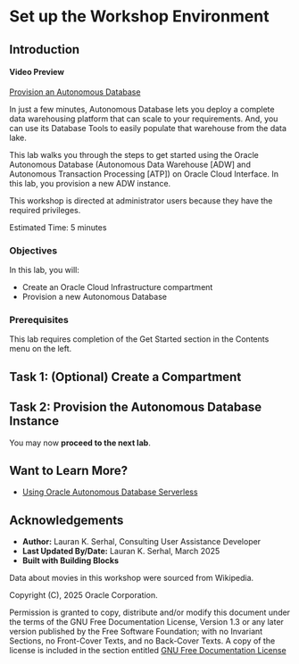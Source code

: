 <!--
    {
        "name":"Provision an ADB instance for the Data Sharing and Data Lake workshops",
        "description":"Learn how to provision Autonomous Database using the OCI console.",
        "author":"Lauran K. Serhal, Consulting User Assistance Developer",
        "lastUpdated":"Lauran K. Serhal, February 2025"
    }
-->

# Set up the Workshop Environment

## Introduction

#### Video Preview

<!--[](youtube:BvSkiWWhuN4)-->

[Provision an Autonomous Database](videohub:1_o5aynk24)

In just a few minutes, Autonomous Database lets you deploy a complete data warehousing platform that can scale to your requirements. And, you can use its Database Tools to easily populate that warehouse from the data lake.

This lab walks you through the steps to get started using the Oracle Autonomous Database (Autonomous Data Warehouse [ADW] and Autonomous Transaction Processing [ATP]) on Oracle Cloud Interface. In this lab, you provision a new ADW instance.

This workshop is directed at administrator users because they have the required privileges.

Estimated Time: 5 minutes

### Objectives

In this lab, you will:

* Create an Oracle Cloud Infrastructure compartment
* Provision a new Autonomous Database

### Prerequisites

This lab requires completion of the Get Started section in the Contents menu on the left.

## Task 1: (Optional) Create a Compartment

[](include:iam-compartment-create-body.md)

## Task 2: Provision the Autonomous Database Instance

[](include:adb-provision-data-sharing-lake-task.md)

You may now **proceed to the next lab**.

## Want to Learn More?

* [Using Oracle Autonomous Database Serverless](https://docs.oracle.com/en/cloud/paas/autonomous-database/serverless/adbsb/index.html#Oracle%C2%AE-Cloud)

## Acknowledgements

- **Author:** Lauran K. Serhal, Consulting User Assistance Developer
- **Last Updated By/Date:** Lauran K. Serhal, March 2025
- **Built with Building Blocks**

Data about movies in this workshop were sourced from Wikipedia.

Copyright (C), 2025 Oracle Corporation.

Permission is granted to copy, distribute and/or modify this document under the terms of the GNU Free Documentation License, Version 1.3 or any later version published by the Free Software Foundation; with no Invariant Sections, no Front-Cover Texts, and no Back-Cover Texts. A copy of the license is included in the section entitled [GNU Free Documentation License](https://oracle-livelabs.github.io/adb/shared/adb-15-minutes/introduction/files/gnu-free-documentation-license.txt)
